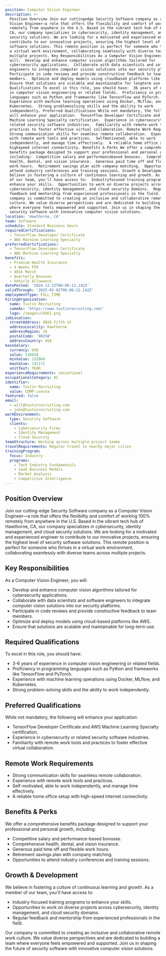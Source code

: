 ```yaml
---
position: Computer Vision Engineer
description: >-
  Position Overview Join our cuttingedge Security Software company as a Computer
  Vision Engineer—a role that offers the flexibility and comfort of working 100%
  remotely from anywhere in the U.S. Based in the vibrant tech hub of Hawthorne,
  CA, our company specializes in cybersecurity, identity management, and cloud
  security solutions. We are looking for a motivated and experienced engineer to
  contribute to our innovative projects, ensuring the highest level of security
  software solutions. This remote position is perfect for someone who thrives in
  a virtual work environment, collaborating seamlessly with diverse teams across
  multiple projects. Key Responsibilities As a Computer Vision Engineer, you
  will:  Develop and enhance computer vision algorithms tailored for
  cybersecurity applications.  Collaborate with data scientists and software
  engineers to integrate computer vision solutions into our security platforms. 
  Participate in code reviews and provide constructive feedback to team
  members.  Optimize and deploy models using cloudbased platforms like AWS. 
  Ensure that solutions are scalable and maintainable for longterm use. Required
  Qualifications To excel in this role, you should have:  36 years of experience
  in computer vision engineering or related fields.  Proficiency in programming
  languages such as Python and frameworks like TensorFlow and PyTorch. 
  Experience with machine learning operations using Docker, MLflow, and
  Kubernetes.  Strong problemsolving skills and the ability to work
  independently. Preferred Qualifications While not mandatory, the following
  will enhance your application:  TensorFlow Developer Certificate and AWS
  Machine Learning Specialty certification.  Experience in cybersecurity or
  related security software industries.  Familiarity with remote work tools and
  practices to foster effective virtual collaboration. Remote Work Requirements 
  Strong communication skills for seamless remote collaboration.  Experience
  with remote work tools and practices.  Selfmotivated, able to work
  independently, and manage time effectively.  A reliable home office setup with
  highspeed internet connectivity. Benefits & Perks We offer a comprehensive
  benefits package designed to support your professional and personal growth,
  including:  Competitive salary and performancebased bonuses.  Comprehensive
  health, dental, and vision insurance.  Generous paid time off and flexible
  work hours.  Retirement savings plan with company matching.  Opportunities to
  attend industry conferences and training sessions. Growth & Development We
  believe in fostering a culture of continuous learning and growth. As a member
  of our team, you'll have access to:  Industryfocused training programs to
  enhance your skills.  Opportunities to work on diverse projects across
  cybersecurity, identity management, and cloud security domains.  Regular
  feedback and mentorship from experienced professionals in the field. Our
  company is committed to creating an inclusive and collaborative remote work
  culture. We value diverse perspectives and are dedicated to building a team
  where everyone feels empowered and supported. Join us in shaping the future of
  security software with innovative computer vision solutions.
location: 'Hawthorne, CA'
team: Software
schedule: Standard Business Hours
requiredCertifications:
  - TensorFlow Developer Certificate
  - AWS Machine Learning Specialty
preferredCertifications:
  - TensorFlow Developer Certificate
  - AWS Machine Learning Specialty
benefits:
  - Premium Health Insurance
  - 4 Weeks PTO
  - 401k Match
  - Quarterly Bonuses
  - Vehicle Allowance
datePosted: '2024-12-22T06:06:12.142Z'
validThrough: '2025-02-02T06:06:12.142Z'
employmentType: FULL_TIME
hiringOrganization:
  name: Tustin Recruiting
  sameAs: 'https://www.tustinrecruiting.com/'
  logo: /images/LOGO1.png
jobLocation:
  streetAddress: 9828 Fifth St
  addressLocality: Hawthorne
  addressRegion: CA
  postalCode: '90250'
  addressCountry: USA
baseSalary:
  currency: USD
  value: 136618
  minValue: 132064
  maxValue: 141172
  unitText: YEAR
experienceRequirements: seniorLevel
occupationalCategory: AI
identifier:
  name: Tustin Recruiting
  value: COMP-isevxa
featured: false
email:
  - will@tustinrecruiting.com
  - john@tustinrecruiting.com
workEnvironment:
  type: Security Software
  clients:
    - Cybersecurity Firms
    - Identity Management
    - Cloud Security
teamStructure: Working across multiple project teams
travelRequirements: Regular travel to nearby major cities
trainingProgram:
  focus: Industry
  programs:
    - Tech Industry Fundamentals
    - SaaS Business Models
    - Market Analysis
    - Competitive Intelligence
---
```




## Position Overview

Join our cutting-edge Security Software company as a Computer Vision Engineer—a role that offers the flexibility and comfort of working 100% remotely from anywhere in the U.S. Based in the vibrant tech hub of Hawthorne, CA, our company specializes in cybersecurity, identity management, and cloud security solutions. We are looking for a motivated and experienced engineer to contribute to our innovative projects, ensuring the highest level of security software solutions. This remote position is perfect for someone who thrives in a virtual work environment, collaborating seamlessly with diverse teams across multiple projects.

## Key Responsibilities

As a Computer Vision Engineer, you will:

- Develop and enhance computer vision algorithms tailored for cybersecurity applications.
- Collaborate with data scientists and software engineers to integrate computer vision solutions into our security platforms.
- Participate in code reviews and provide constructive feedback to team members.
- Optimize and deploy models using cloud-based platforms like AWS.
- Ensure that solutions are scalable and maintainable for long-term use.

## Required Qualifications

To excel in this role, you should have:

- 3-6 years of experience in computer vision engineering or related fields.
- Proficiency in programming languages such as Python and frameworks like TensorFlow and PyTorch.
- Experience with machine learning operations using Docker, MLflow, and Kubernetes.
- Strong problem-solving skills and the ability to work independently.

## Preferred Qualifications

While not mandatory, the following will enhance your application:

- TensorFlow Developer Certificate and AWS Machine Learning Specialty certification.
- Experience in cybersecurity or related security software industries.
- Familiarity with remote work tools and practices to foster effective virtual collaboration.

## Remote Work Requirements

- Strong communication skills for seamless remote collaboration.
- Experience with remote work tools and practices.
- Self-motivated, able to work independently, and manage time effectively.
- A reliable home office setup with high-speed internet connectivity.

## Benefits & Perks

We offer a comprehensive benefits package designed to support your professional and personal growth, including:

- Competitive salary and performance-based bonuses.
- Comprehensive health, dental, and vision insurance.
- Generous paid time off and flexible work hours.
- Retirement savings plan with company matching.
- Opportunities to attend industry conferences and training sessions.

## Growth & Development

We believe in fostering a culture of continuous learning and growth. As a member of our team, you'll have access to:

- Industry-focused training programs to enhance your skills.
- Opportunities to work on diverse projects across cybersecurity, identity management, and cloud security domains.
- Regular feedback and mentorship from experienced professionals in the field.

Our company is committed to creating an inclusive and collaborative remote work culture. We value diverse perspectives and are dedicated to building a team where everyone feels empowered and supported. Join us in shaping the future of security software with innovative computer vision solutions.

